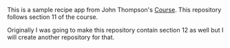 This is a sample recipe app from John Thompson's [Course](https://www.udemy.com/spring-framework-5-beginner-to-guru/).
This repository follows section 11 of the course. 

Originally I was going to make this repository contain section 12 as well but I will create another repository for that.